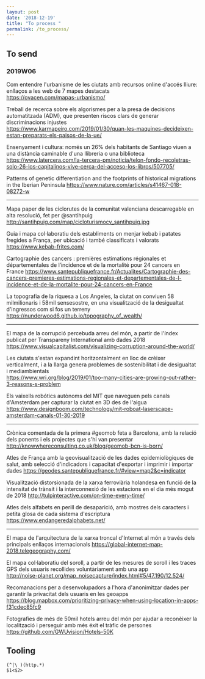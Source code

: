 ```yaml
---
layout: post
date: '2018-12-19'
title: "To process "
permalink: /to_process/
---
```



## To send

### 2019W06

Com entendre l'urbanisme de les ciutats amb recursos online d'accés lliure: enllaços a les web de 7 mapes destacats  
<https://ovacen.com/mapas-urbanismo/>

Treball de recerca sobre els algorismes per a la presa de decisions automatitzada (ADM), que presenten riscos clars de generar discriminacions injustes  
<https://www.karmapeiro.com/2019/01/30/quan-les-maquines-decideixen-estan-preparats-els-paisos-de-la-ue/>

Ensenyament i cultura: només un 26% dels habitants de Santiago viuen a una distància caminable d'una llibreria o una biblioteca 
<https://www.latercera.com/la-tercera-pm/noticia/telon-fondo-recoletras-solo-26-los-capitalinos-vive-cerca-del-acceso-los-libros/507705/>

Patterns of genetic differentiation and the footprints of historical migrations in the Iberian Peninsula
<https://www.nature.com/articles/s41467-018-08272-w>

---

Mapa paper de les ciclorutes de la comunitat valenciana descarregable en alta resolució, fet per @santihpuig
<http://santihpuig.com/map/cicloturismocv_santihpuig.jpg>

Guia i mapa col·laboratiu dels establiments on menjar kebab i patates fregides a França, per ubicació i també classificats i valorats
<https://www.kebab-frites.com/>

Cartographie des cancers : premières estimations régionales et départementales de l’incidence et de la mortalité pour 24 cancers en France
<https://www.santepubliquefrance.fr/Actualites/Cartographie-des-cancers-premieres-estimations-regionales-et-departementales-de-l-incidence-et-de-la-mortalite-pour-24-cancers-en-France>

La topografia de la riquesa a Los Angeles, la ciutat on conviuen 58 milmilionaris i 58mil sensesostre, en una visualització de la desigualtat d'ingressos com si fos un terreny   
<https://nunderwood6.github.io/topography_of_wealth/>

---

El mapa de la corrupció percebuda arreu del món, a partir de l'índex publicat per Transpareny International amb dades 2018   
<https://www.visualcapitalist.com/visualizing-corruption-around-the-world/>

Les ciutats s'estan expandint horitzontalment en lloc de crèixer verticalment, i a la llarga genera problemes de sostenibilitat i de desigualtat i mediambientals   
<https://www.wri.org/blog/2019/01/too-many-cities-are-growing-out-rather-3-reasons-s-problem>

Els vaixells robótics autònoms del MIT que naveguen pels canals d'Amsterdam per capturar la ciutat en 3D des de l'aigua   
<https://www.designboom.com/technology/mit-roboat-laserscape-amsterdam-canals-01-30-2019>

---

Crònica comentada de la primera #geomob feta a Barcelona, amb la relació dels ponents i els projectes que s'hi van presentar
<http://knowwhereconsulting.co.uk/blog/geomob-bcn-is-born/>

Atles de França amb la geovisualització de les dades epidemiològiques de salut, amb selecció d'indicadors i capacitat d'exportar i imprimir i importar dades
<https://geodes.santepubliquefrance.fr/#view=map2&c=indicator>

Visualització distorsionada de la xarxa ferroviària holandesa en funció de la intensitat de trànsit i la interconnexió de les estacions en el dia més mogut de 2018
<http://tulpinteractive.com/on-time-every-time/>

Atles dels alfabets en perill de desaparició, amb mostres dels caracters i petita glosa de cada sistema d'escriptura
<https://www.endangeredalphabets.net/>

---

El mapa de l'arquitectura de la xarxa troncal d'Internet al món a través dels principals enllaços internacionals
<https://global-internet-map-2018.telegeography.com/>

El mapa col·laboratiu del soroll, a partir de les mesures de soroll i les traces GPS dels usuaris recollides voluntàriament amb una app   
<http://noise-planet.org/map_noisecapture/index.html#5/47.190/12.524/>

Recomanacions per a desenvolupadors a l'hora d'anonimitzar dades per garantir la privacitat dels usuaris en les geoapps   
<https://blog.mapbox.com/prioritizing-privacy-when-using-location-in-apps-f31cdec85fc9>

Fotografies de més de 50mil hotels arreu del món per ajudar a reconèixer la localització i perseguir amb més éxit el tràfic de persones   
<https://github.com/GWUvision/Hotels-50K>

## Tooling

```text
(^|\ )(http.*)
$1<$2>
```
